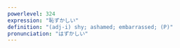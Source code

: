 ```yaml
---
powerlevel: 324
expression: "恥ずかしい"
definition: "(adj-i) shy; ashamed; embarrassed; (P)"
pronunciation: "はずかしい"
---
```

